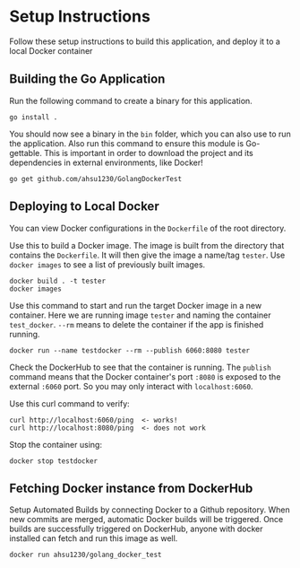 # Setup Instructions

Follow these setup instructions to build this application, and deploy it to a local Docker container

## Building the Go Application

Run the following command to create a binary for this application.

```unix
go install .
```

You should now see a binary in the `bin` folder, which you can also use to run the application. 
Also run this command to ensure this module is Go-gettable. This is important in order to download the project and its dependencies in external environments, like Docker!

```unix
go get github.com/ahsu1230/GolangDockerTest
```

## Deploying to Local Docker

You can view Docker configurations in the `Dockerfile` of the root directory.

Use this to build a Docker image. The image is built from the directory that contains the `Dockerfile`. It will then give the image a name/tag `tester`. Use `docker images` to see a list of previously built images.

```unix
docker build . -t tester
docker images
```

Use this command to start and run the target Docker image in a new container. Here we are running image `tester` and naming the container `test_docker`. `--rm` means to delete the container if the app is finished running.

```unix
docker run --name testdocker --rm --publish 6060:8080 tester
```

Check the DockerHub to see that the container is running. The `publish` command means that the Docker container's port `:8080` is exposed to the external `:6060` port. So you may only interact with `localhost:6060`.

Use this curl command to verify:

```
curl http://localhost:6060/ping  <- works!
curl http://localhost:8080/ping  <- does not work
```

Stop the container using:

```
docker stop testdocker
```

## Fetching Docker instance from DockerHub

Setup Automated Builds by connecting Docker to a Github repository. When new commits are merged, automatic Docker builds will be triggered. Once builds are successfully triggered on DockerHub, anyone with docker installed can fetch and run this image as well.

```unix
docker run ahsu1230/golang_docker_test
```